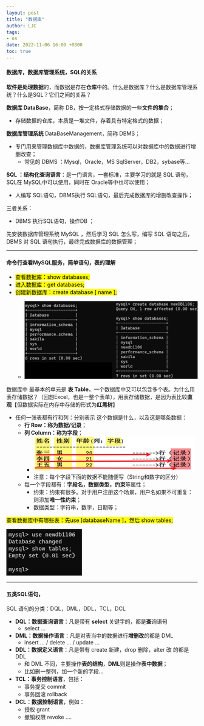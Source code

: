 ```yaml
---
layout: post
title: "数据库"
author: LJC
tags:
- os
date: 2022-11-06 16:00 +0800
toc: true
---
```


#### 数据库，数据库管理系统，SQL的关系

**软件是处理数据**的，而数据是存在**仓库**中的。什么是数据库？什么是数据库管理系统？什么是SQL？它们之间的关系？

**数据库 DataBase**，简称 DB，按一定格式存储数据的一些**文件的集合**；
- 存储数据的仓库，本质是一堆文件，存着具有特定格式的数据；

**数据库管理系统** DataBaseManagement，简称 DBMS；
- 专门用来管理数据库中数据的，数据库管理系统可以对数据库中的数据进行增删改查；
    - 常见的 DBMS ：Mysql，Oracle，MS SqlServer，DB2，sybase等...

**SQL ：结构化查询语言**：是一门语言，一套标准，主要学习的就是 SQL 语句，SQL在 MySQL中可以使用，同时在 Oracle等中也可以使用；
- 人编写 SQL语句，DBMS执行 SQL语句，最后完成数据库的增删改查操作；

三者关系：
- DBMS  执行SQL语句，操作DB ；

先安装数据库管理系统 MySQL ，然后学习 SQL 怎么写，编写 SQL 语句之后，DBMS 对 SQL 语句执行，最终完成数据库的数据管理；

--------------------

#### 命令行查看MySQL服务，简单语句，表的理解

- <mark>查看数据库：show databases;
- <mark>进入数据库：get databases;
- <mark>创建新数据库：create database [ name ];
    - ![db01.png](/images/sql/db01.png "简单语句")

数据库中 最基本的单元是 **表 Table**，一个数据库中又可以包含多个表。为什么用表存储数据？（回想Excel，也是一整个表单），用表存储数据，是因为表比较**直观**【但数据实际在内存中存储的形式为**红黑树**】
- 任何一张表都有行和列：分别表示 这个数据是什么，以及这是哪条数据：
    - **行 Row：称为数据/记录**；
    - **列 Column：称为字段**；
        - ![db02.png](/images/sql/db02.png "表的行和列：字段和记录")
        - 注意：每个字段下面的数据不能随便写（String和数字的区分）
    - 每一个字段都有：**字段名，数据类型，约束**等属性；
        - 约束：约束有很多。对于用户注册这个场景，用户名如果不可重复：则添加**唯一性约束**；
        - 数据类型：字符串，数字，日期等；

<mark>查看数据库中有哪些表：先use [databaseName ]，然后 show tables; </mark>

![db03.png](/images/sql/db03.png "查看数据库中有哪些表的命令")

---------------

#### 五类SQL语句，

SQL 语句的分类：DQL，DML，DDL，TCL，DCL

- **DQL：数据查询语言**：凡是带有 **select** 关键字的，都是**查**询语句
    - select ... 
- **DML：数据操作语言**：凡是对表当中的数据进行**增删改**的都是 DML
    - insert ... / delete ... / update ...
- **DDL：数据定义语言**：凡是带有 create 新建，drop 删除，alter 改 的都是 DDL
    - 和 DML 不同，主要操作**表的结构**，**DML**则是操作**表中数据**；
    - 比如删一整列，加一个新的字段...
- **TCL：事务控制语言**，包括：
    - 事务提交 commit
    - 事务回滚 rollback
- **DCL：数据控制语言**，例如：
    - 授权 grant
    - 撤销权限 revoke ....

<br/>




